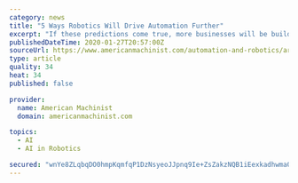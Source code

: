```yaml
---
category: news
title: "5 Ways Robotics Will Drive Automation Further"
excerpt: "If these predictions come true, more businesses will be building AI components into their products because they'll realize that doing so is necessary to remain competitive. Consequently, customers will start to see that purchasing an industrial robot with AI capability is a budget-pleasing option to drive new productivity. Industrial robotics ..."
publishedDateTime: 2020-01-27T20:57:00Z
sourceUrl: https://www.americanmachinist.com/automation-and-robotics/article/21121441/5-ways-robotics-will-drive-automation-further-manufacturing-trends
type: article
quality: 34
heat: 34
published: false

provider:
  name: American Machinist
  domain: americanmachinist.com

topics:
  - AI
  - AI in Robotics

secured: "wnYe8ZLqbqDO0hmpKqmfqP1DzNsyeoJJpnq9Ie+ZsZakzNQB1iEexkadhwma0+GRfXeDOPkXMX3sqnrcXw1ZAK5kZYtnE8WUtFfC/gf/xJX1Nv8OSWw53EmCagB/1WB34G43z3nk8RjuqQVzxET6y+tfmJnlu12jQJDhEVHHQeWSMPSB8auqQlMG6PBboSUvObhrEwkUr7+nz/+adOIsfsULQR7AmYWq6sayYK33+4I8AZ2cMCjyhJwQBTYlj4oxuwXBp3sF6J41BqICbgJ/HUSuqHFIhcP4vEPqk3rKRzUs+T6j1ODEhph2gu4j9e3iMUHQeK8kUEaNVP1yNl62AAobBYy97Egn8XZEmto0VG0PNbKUMdjPcTx3IH/EYhcHrtoIYq8ueYlajmTQGjKqwUcgJvP2W8eBJY9CDah6g3UIP/84SryyZ1FQOGIlYNrSponXaQIxynFY9N6tgSinEW7kBYfQkGHP4gcHtFC+Pnk=;XMUGYMERZNwY478jN3+3yA=="
---
```


